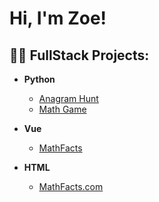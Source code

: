 <h1>Hi, I'm Zoe! <br/></h1>

<h2>👩‍💻 FullStack Projects:</h2>

- <b>Python</b>
  - [Anagram Hunt](https://github.com/zkp117/PythonAnagramHunt)
  - [Math Game](https://github.com/zkp117/PythonMathGame)
    <br>
    
- <b>Vue</b>
    - [MathFacts](https://github.com/zkp117/Vue-Website/tree/main)
      <br>
- <b>HTML</b>
  - [MathFacts.com]()

<!--
